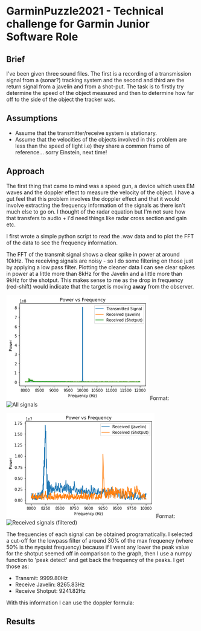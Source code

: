 # GarminPuzzle2021 - Technical challenge for Garmin Junior Software Role

## Brief
I've been given three sound files. The first is a recording of a transmission signal from a (sonar?) tracking system and the second and third are the return signal from a javelin and from a shot-put. The task is to firstly try determine the speed of the object measured and then to determine how far off to the side of the object the tracker was.

## Assumptions

- Assume that the transmitter/receive system is stationary.
- Assume that the velocities of the objects involved in this problem are less than the speed of light i.e) they share a common frame of reference... sorry Einstein, next time! 

## Approach

The first thing that came to mind was a speed gun, a device which uses EM waves and the doppler effect to measure the velocity of the object. I have a gut feel that this problem involves the doppler effect and that it would involve extracting the frequency information of the signals as there isn't much else to go on. I thought of the radar equation but I'm not sure how that transfers to audio + i'd need things like radar cross section and gain etc.

I first wrote a simple python script to read the .wav data and to plot the FFT of the data to see the frequency information. 

The FFT of the transmit signal shows a clear spike in power at around 10kHz. The receiving signals are noisy - so I do some filtering on those just by applying a low pass filter. Plotting the cleaner data I can see clear spikes in power at a little more than 8kHz for the Javelin and a little more than 9kHz for the shotput. This makes sense to me as the drop in frequency (red-shift) would indicate that the target is moving **away** from the observer.

![All Signals](/images/All_unfiltered.png)
Format: ![All signals](url)

![Filtered Received Signals](/images/Received_filtered.png)
Format: ![Received signals (filtered)](url) 

The frequencies of each signal can be obtained programatically. I selected a cut-off for the lowpass filter of around 30% of the max frequency (where 50% is the nyquist frequency) because if I went any lower the peak value for the shotput seemed off in comparison to the graph, then I use a numpy function to 'peak detect' and get back the frequency of the peaks. I get those as:

- Transmit: 9999.80Hz
- Receive Javelin: 8265.83Hz
- Receive Shotput: 9241.82Hz 

With this information I can use the doppler formula:



## Results   

